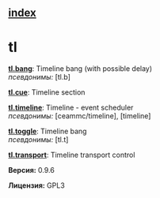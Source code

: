 [index](index.html) 
---

# tl




[**tl.bang**](tl.bang.html): Timeline bang (with possible delay) <br>
_псевдонимы:_ \[tl.b\]


[**tl.cue**](tl.cue.html): Timeline section 

[**tl.timeline**](tl.timeline.html): Timeline - event scheduler <br>
_псевдонимы:_ \[ceammc/timeline\], \[timeline\]


[**tl.toggle**](tl.toggle.html): Timeline bang <br>
_псевдонимы:_ \[tl.t\]


[**tl.transport**](tl.transport.html): Timeline transport control 


**Версия:** 0.9.6

**Лицензия:** GPL3

